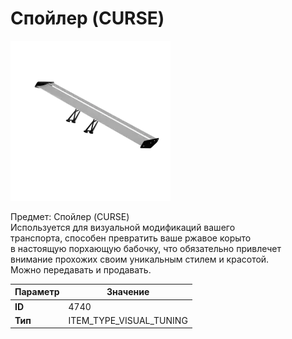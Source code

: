 # Спойлер (CURSE)

![Item Image](../img/4740.webp?raw=true)

Предмет: Спойлер (CURSE)<br>Используется для визуальной модификаций вашего<br>транспорта, способен превратить ваше ржавое корыто<br>в настоящую порхающую бабочку, что обязательно привлечет<br>внимание прохожих своим уникальным стилем и красотой.<br>Можно передавать и продавать.


| Параметр | Значение |
|----------|----------|
| **ID** | 4740 |
| **Тип** | ITEM_TYPE_VISUAL_TUNING |

